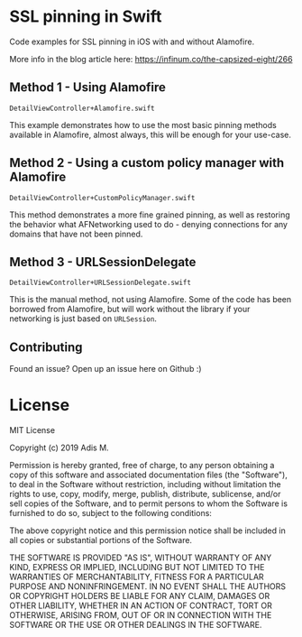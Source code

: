 # SSL pinning in Swift

Code examples for SSL pinning in iOS with and without Alamofire.

More info in the blog article here: https://infinum.co/the-capsized-eight/266

## Method 1 - Using Alamofire

```
DetailViewController+Alamofire.swift
```

This example demonstrates how to use the most basic pinning methods available in Alamofire, almost always, this will be enough for your use-case.

## Method 2 - Using a custom policy manager with Alamofire

```
DetailViewController+CustomPolicyManager.swift
```

This method demonstrates a more fine grained pinning, as well as restoring the behavior what AFNetworking used to do - denying connections for any domains that have not been pinned.

## Method 3 - URLSessionDelegate

```
DetailViewController+URLSessionDelegate.swift
```

This is the manual method, not using Alamofire. Some of the code has been borrowed from Alamofire, but will work without the library if your networking is just based on `URLSession`.

## Contributing

Found an issue? Open up an issue here on Github :)

# License

MIT License

Copyright (c) 2019 Adis M.

Permission is hereby granted, free of charge, to any person obtaining a copy of this software and associated documentation files (the "Software"), to deal in the Software without restriction, including without limitation the rights to use, copy, modify, merge, publish, distribute, sublicense, and/or sell copies of the Software, and to permit persons to whom the Software is furnished to do so, subject to the following conditions:

The above copyright notice and this permission notice shall be included in all copies or substantial portions of the Software.

THE SOFTWARE IS PROVIDED "AS IS", WITHOUT WARRANTY OF ANY KIND, EXPRESS OR IMPLIED, INCLUDING BUT NOT LIMITED TO THE WARRANTIES OF MERCHANTABILITY, FITNESS FOR A PARTICULAR PURPOSE AND NONINFRINGEMENT. IN NO EVENT SHALL THE AUTHORS OR COPYRIGHT HOLDERS BE LIABLE FOR ANY CLAIM, DAMAGES OR OTHER LIABILITY, WHETHER IN AN ACTION OF CONTRACT, TORT OR OTHERWISE, ARISING FROM, OUT OF OR IN CONNECTION WITH THE SOFTWARE OR THE USE OR OTHER DEALINGS IN THE SOFTWARE.
